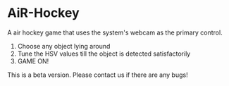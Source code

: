 # AiR-Hockey
A air hockey game that uses the system's webcam as the primary control.
1. Choose any object lying around
2. Tune the HSV values till the object is detected satisfactorily
3. GAME ON!

This is a beta version. Please contact us if there are any bugs!
